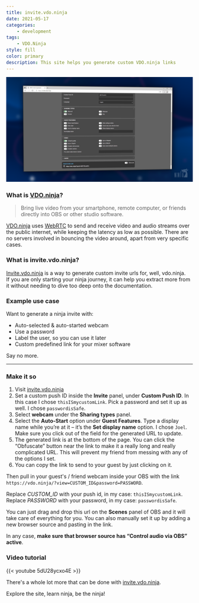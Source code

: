 ```yaml
---
title: invite.vdo.ninja
date: 2021-05-17
categories:
    - development
tags:
    - VDO.Ninja
style: fill
color: primary
description: This site helps you generate custom VDO.ninja links
---
```



![Screenshot of the page as of 2021](images/invite.obs.ninja.png)


### What is [VDO.ninja][ninja]?

> Bring live video from your smartphone, remote computer, or friends directly into OBS or other studio software.

[VDO.ninja][ninja] uses [WebRTC][webrtc] to send and receive video and audio streams over the public internet, while keeping the latency as low as possible. There are no servers involved in bouncing the video around, apart from very specific cases.

### What is invite.vdo.ninja?

[Invite.vdo.ninja][invite ninja] is a way to generate custom invite urls for, well, vdo.ninja.  
If you are only starting your ninja journey, it can help you extract more from it without needing to dive too deep onto the documentation.

### Example use case

Want to generate a ninja invite with:

- Auto-selected & auto-started webcam
- Use a password
- Label the user, so you can use it later
- Custom predefined link for your mixer software

Say no more.

___

### Make it so

1. Visit [invite.vdo.ninja][invite ninja]
2. Set a custom push ID inside the **Invite** panel, under **Custom Push ID**. In this case I chose `thisISmycustomLink`. Pick a password and set it up as well. I chose `passwordisSafe`.
3. Select **webcam** under the **Sharing types** panel.
4. Select the **Auto-Start** option under **Guest Features**. Type a display name while you’re at it – it’s the **Set display name** option. I chose `Joel`. Make sure you click out of the field for the generated URL to update. 
5. The generated link is at the bottom of the page. You can click the “Obfuscate” button near the link to make it a really long and really complicated URL. This will prevent my friend from messing with any of the options I set. 
6. You can copy the link to send to your guest by just clicking on it. 

Then pull in your guest's / friend webcam inside your OBS with the link `https://vdo.ninja/?view=CUSTOM_ID&password=PASSWORD`.

Replace *CUSTOM_ID* with your push id, in my case: `thisISmycustomLink`.  
Replace *PASSWORD* with your password, in my case: `passwordisSafe`.

You can just drag and drop this url on the **Scenes** panel of OBS and it will take care of everything for you. You can also manually set it up by adding a new browser source and pasting in the link.  

In any case, **make sure that browser source has “Control audio via OBS” active**.

### Video tutorial

{{< youtube 5dU28ycxo4E >}}

There's a whole lot more that can be done with [invite.vdo.ninja][invite ninja].

Explore the site, learn ninja, be the ninja!

[ninja]: https://vdo.ninja
[webrtc]: https://webrtc.org
[invite ninja]: https://invite.vdo.ninja